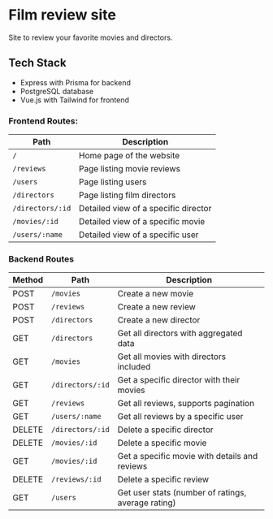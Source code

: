# Film review site
Site to review your favorite movies and directors.

## Tech Stack
- Express with Prisma for backend
- PostgreSQL database
- Vue.js with Tailwind for frontend

### Frontend Routes:

| Path              | Description                         |
|-------------------|-------------------------------------|
| `/`               | Home page of the website            |
| `/reviews`        | Page listing movie reviews          |
| `/users`          | Page listing users                  |
| `/directors`      | Page listing film directors         |
| `/directors/:id`  | Detailed view of a specific director|
| `/movies/:id`     | Detailed view of a specific movie   |
| `/users/:name`    | Detailed view of a specific user    |

### Backend Routes

| Method   | Path                     | Description                                       |
|----------|--------------------------|---------------------------------------------------|
| POST     | `/movies`                | Create a new movie                                |
| POST     | `/reviews`               | Create a new review                               |
| POST     | `/directors`             | Create a new director                             |
| GET      | `/directors`             | Get all directors with aggregated data            |
| GET      | `/movies`                | Get all movies with directors included            |
| GET      | `/directors/:id`         | Get a specific director with their movies         |
| GET      | `/reviews`               | Get all reviews, supports pagination              |
| GET      | `/users/:name`           | Get all reviews by a specific user                |
| DELETE   | `/directors/:id`         | Delete a specific director                        |
| DELETE   | `/movies/:id`            | Delete a specific movie                           |
| GET      | `/movies/:id`            | Get a specific movie with details and reviews     |
| DELETE   | `/reviews/:id`           | Delete a specific review                          |
| GET      | `/users`                 | Get user stats (number of ratings, average rating)|